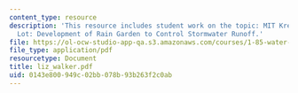 ```yaml
---
content_type: resource
description: 'This resource includes student work on the topic: MIT Kresge Parking
  Lot: Development of Rain Garden to Control Stormwater Runoff.'
file: https://ol-ocw-studio-app-qa.s3.amazonaws.com/courses/1-85-water-and-wastewater-treatment-engineering-spring-2006/0143e800949c02bb078b93b263f2c0ab_liz_walker.pdf
file_type: application/pdf
resourcetype: Document
title: liz_walker.pdf
uid: 0143e800-949c-02bb-078b-93b263f2c0ab
---
```

